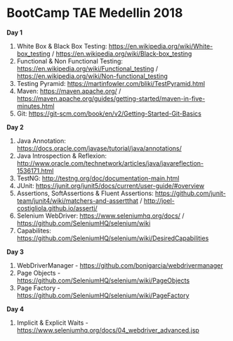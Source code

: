 # BootCamp TAE Medellin 2018

**Day 1**

1. White Box & Black Box Testing: https://en.wikipedia.org/wiki/White-box_testing / https://en.wikipedia.org/wiki/Black-box_testing
2. Functional & Non Functional Testing: https://en.wikipedia.org/wiki/Functional_testing / https://en.wikipedia.org/wiki/Non-functional_testing
3. Testing Pyramid: https://martinfowler.com/bliki/TestPyramid.html
4. Maven: https://maven.apache.org/ / https://maven.apache.org/guides/getting-started/maven-in-five-minutes.html
5. Git: https://git-scm.com/book/en/v2/Getting-Started-Git-Basics

**Day 2**

1. Java Annotation: https://docs.oracle.com/javase/tutorial/java/annotations/
2. Java Introspection & Reflexion: http://www.oracle.com/technetwork/articles/java/javareflection-1536171.html
3. TestNG: http://testng.org/doc/documentation-main.html
4. JUnit: https://junit.org/junit5/docs/current/user-guide/#overview
5. Assertions, SoftAssertions & Fluent Assertions: https://github.com/junit-team/junit4/wiki/matchers-and-assertthat / http://joel-costigliola.github.io/assertj/
6. Selenium WebDriver: https://www.seleniumhq.org/docs/ / https://github.com/SeleniumHQ/selenium/wiki
7. Capabilites: https://github.com/SeleniumHQ/selenium/wiki/DesiredCapabilities

**Day 3**

1. WebDriverManager - https://github.com/bonigarcia/webdrivermanager
2. Page Objects - https://github.com/SeleniumHQ/selenium/wiki/PageObjects
3. Page Factory - https://github.com/SeleniumHQ/selenium/wiki/PageFactory

**Day 4**

1. Implicit & Explicit Waits - https://www.seleniumhq.org/docs/04_webdriver_advanced.jsp

